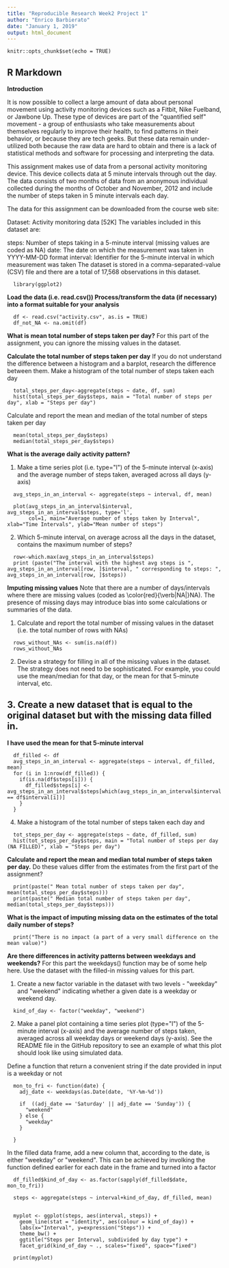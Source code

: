 ```yaml
---
title: "Reproducible Research Week2 Project 1"
author: "Enrico Barbierato"
date: "January 1, 2019"
output: html_document
---
```


```{r setup, include=FALSE}
knitr::opts_chunk$set(echo = TRUE)
```

## R Markdown

__Introduction__

It is now possible to collect a large amount of data about personal movement using activity monitoring devices such as a Fitbit, Nike Fuelband, or Jawbone Up. These type of devices are part of the "quantified self" movement - a group of enthusiasts who take measurements about themselves regularly to improve their health, to find patterns in their behavior, or because they are tech geeks. But these data remain under-utilized both because the raw data are hard to obtain and there is a lack of statistical methods and software for processing and interpreting the data.

This assignment makes use of data from a personal activity monitoring device. This device collects data at 5 minute intervals through out the day. The data consists of two months of data from an anonymous individual collected during the months of October and November, 2012 and include the number of steps taken in 5 minute intervals each day.

The data for this assignment can be downloaded from the course web site:

Dataset: Activity monitoring data [52K]
The variables included in this dataset are:

steps: Number of steps taking in a 5-minute interval (missing values are coded as NA)
date: The date on which the measurement was taken in YYYY-MM-DD format
interval: Identifier for the 5-minute interval in which measurement was taken
The dataset is stored in a comma-separated-value (CSV) file and there are a total of 17,568 observations in this dataset.

```{r}
  library(ggplot2)
```
__Load the data (i.e. read.csv())
Process/transform the data (if necessary) into a format suitable for your analysis__
```{r}
  df <- read.csv("activity.csv", as.is = TRUE)
  df_not_NA <- na.omit(df)
``` 
   __What is mean total number of steps taken per day?__
   For this part of the assignment, you can ignore the missing values in the dataset.
  
  __Calculate the total number of steps taken per day__
  If you do not understand the difference between a histogram and a barplot, research the difference between them. 
  Make a histogram of the total number of steps taken each day
  
```{r}
  total_steps_per_day<-aggregate(steps ~ date, df, sum)
  hist(total_steps_per_day$steps, main = "Total number of steps per day", xlab = "Steps per day")
```
  
Calculate and report the mean and median of the total number of steps taken per day
```{r}
  mean(total_steps_per_day$steps)
  median(total_steps_per_day$steps)
```
  __What is the average daily activity pattern?__
   1. Make a time series plot (i.e. type="l") of the 5-minute interval (x-axis) and the average number of steps taken, averaged across all days (y-axis)
 
```{r}
  avg_steps_in_an_interval <- aggregate(steps ~ interval, df, mean)
  
  plot(avg_steps_in_an_interval$interval, avg_steps_in_an_interval$steps, type='l', 
       col=1, main="Average number of steps taken by Interval", xlab="Time Intervals", ylab="Mean number of steps")
```  
  
  2. Which 5-minute interval, on average across all the days in the dataset, contains the maximum number of steps?
```{r}
  row<-which.max(avg_steps_in_an_interval$steps)
  print (paste("The interval with the highest avg steps is ", avg_steps_in_an_interval[row, ]$interval, " corresponding to steps: ", avg_steps_in_an_interval[row, ]$steps))
```  
 __Imputing missing values__
  Note that there are a number of days/intervals where there are missing values (coded as \color{red}{\verb|NA|}NA). The presence of missing days may introduce bias into some calculations or summaries of the data.
   1. Calculate and report the total number of missing values in the dataset 
      (i.e. the total number of rows with NAs)
```{r}
  rows_without_NAs <- sum(is.na(df))
  rows_without_NAs
```  
  2. Devise a strategy for filling in all of the missing values in the dataset. 
  The strategy does not need to be sophisticated. 
  For example, you could use the mean/median for that day, or the mean for that 5-minute interval, etc.
  ## 3. Create a new dataset that is equal to the original dataset but with the missing data filled in.
  
  __I have used the mean for that 5-minute interval__
```{r}
  df_filled <- df
  avg_steps_in_an_interval <- aggregate(steps ~ interval, df_filled, mean)
  for (i in 1:nrow(df_filled)) {
    if(is.na(df$steps[i])) {
      df_filled$steps[i] <- avg_steps_in_an_interval$steps[which(avg_steps_in_an_interval$interval == df$interval[i])]
    }
  } 
```
  4. Make a histogram of the total number of steps taken each day and 
```{r}
  tot_steps_per_day <- aggregate(steps ~ date, df_filled, sum)
  hist(tot_steps_per_day$steps, main = "Total number of steps per day (NA FILLED)", xlab = "Steps per day")
```  
  
  
  
  
  
  __Calculate and report the mean and median total number of steps taken per day.__ 
  Do these values differ from the estimates from the first part of the assignment? 
```{r}
  print(paste(" Mean total number of steps taken per day", mean(total_steps_per_day$steps)))
  print(paste(" Median total number of steps taken per day", median(total_steps_per_day$steps)))
```  
  
  __What is the impact of imputing missing data on the estimates of the total daily number of steps?__
```{r}
  print("There is no impact (a part of a very small difference on the mean value)")
```  
  
  __Are there differences in activity patterns between weekdays and weekends?__
  For this part the weekdays() function may be of some help here. 
  Use the dataset with the filled-in missing values for this part.
  
  1. Create a new factor variable in the dataset with two levels - "weekday" and "weekend" 
    indicating whether a given date is a weekday or weekend day.
```{r}
  kind_of_day <- factor("weekday", "weekend")
```  
  2. Make a panel plot containing a time series plot (type="l") of the 5-minute 
    interval (x-axis) and the average number of steps taken, averaged across all weekday days or weekend days (y-axis). 
    See the README file in the GitHub repository to see an example of what this plot should look like using simulated data.
  
  Define a function that return a convenient string if the date provided in input is a weekday or not
```{r}
  mon_to_fri <- function(date) {
    adj_date <- weekdays(as.Date(date, '%Y-%m-%d'))
    
    if  ((adj_date == 'Saturday' || adj_date == 'Sunday')) {
      "weekend"
    } else {
      "weekday"
    }

  }
```    
  In the filled data frame, add a new column that, according to the date, is either "weekday" or "weekend". This can be achieved by involking the function defined earlier for each date in the frame and turned into a factor
```{r}
  df_filled$kind_of_day <- as.factor(sapply(df_filled$date, mon_to_fri))
  
  steps <- aggregate(steps ~ interval+kind_of_day, df_filled, mean)
  
  
  myplot <- ggplot(steps, aes(interval, steps)) +
    geom_line(stat = "identity", aes(colour = kind_of_day)) +
    labs(x="Interval", y=expression("Steps")) +
    theme_bw() +
    ggtitle("Steps per Interval, subdivided by day type") +
    facet_grid(kind_of_day ~ ., scales="fixed", space="fixed")

  print(myplot)
  
  
``` 

